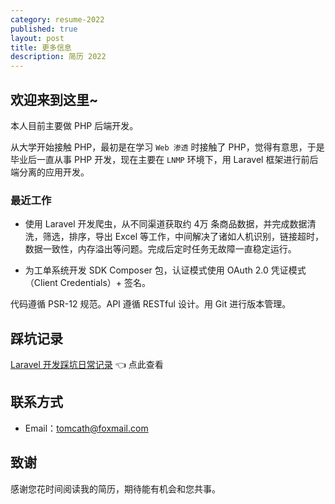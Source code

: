 ```yaml
---
category: resume-2022
published: true
layout: post
title: 更多信息
description: 简历 2022
---
```


## 欢迎来到这里~

本人目前主要做 PHP 后端开发。

从大学开始接触 PHP，最初是在学习 `Web 渗透` 时接触了 PHP，觉得有意思，于是毕业后一直从事 PHP 开发，现在主要在 `LNMP` 环境下，用 Laravel 框架进行前后端分离的应用开发。

### 最近工作
* 使用 Laravel 开发爬虫，从不同渠道获取约 4万 条商品数据，并完成数据清洗，筛选，排序，导出 Excel 等工作，中间解决了诸如人机识别，链接超时，数据一致性，内存溢出等问题。完成后定时任务无故障一直稳定运行。

* 为工单系统开发 SDK Composer 包，认证模式使用 OAuth 2.0 凭证模式（Client Credentials）+ 签名。

代码遵循 PSR-12 规范。API 遵循 RESTful 设计。用 Git 进行版本管理。





## 踩坑记录

[Laravel 开发踩坑日常记录](https://vastzod.xyz/laravel-notes) 👈 点此查看  





## 联系方式


- Email：tomcath@foxmail.com



## 致谢

感谢您花时间阅读我的简历，期待能有机会和您共事。
